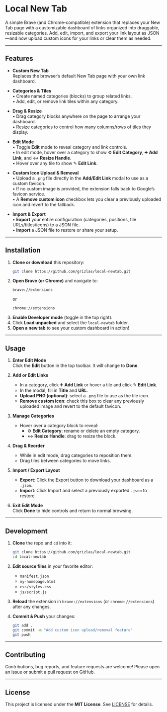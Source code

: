 # Local New Tab

A simple Brave (and Chrome-compatible) extension that replaces your New Tab page with a customizable dashboard of links organized into draggable, resizable categories. Add, edit, import, and export your link layout as JSON—and now upload custom icons for your links or clear them as needed.

---

## Features

- **Custom New Tab**  
  Replaces the browser’s default New Tab page with your own link dashboard.

- **Categories & Tiles**  
  • Create named categories (blocks) to group related links.  
  • Add, edit, or remove link tiles within any category.

- **Drag & Resize**  
  • Drag category blocks anywhere on the page to arrange your dashboard.  
  • Resize categories to control how many columns/rows of tiles they display.

- **Edit Mode**  
  • Toggle **Edit** mode to reveal category and link controls.  
  • In edit mode, hover over a category to show ⚙ **Edit Category**, ➕ **Add Link**, and ↔️ **Resize Handle**.  
  • Hover over any tile to show ✎ **Edit Link**.

- **Custom Icon Upload & Removal**  
  • Upload a `.png` file directly in the **Add/Edit Link** modal to use as a custom favicon.  
  • If no custom image is provided, the extension falls back to Google’s favicon service.  
  • A **Remove custom icon** checkbox lets you clear a previously uploaded icon and revert to the fallback.

- **Import & Export**  
  • **Export** your entire configuration (categories, positions, tile URLs/titles/icons) to a JSON file.  
  • **Import** a JSON file to restore or share your setup.

---

## Installation

1. **Clone or download** this repository:  
   ```bash
   git clone https://github.com/grizlas/local-newtab.git
   ```
2. **Open Brave (or Chrome)** and navigate to:  
   ```
   brave://extensions
   ```  
   or  
   ```
   chrome://extensions
   ```
3. **Enable Developer mode** (toggle in the top right).  
4. Click **Load unpacked** and select the `local-newtab` folder.  
5. **Open a new tab** to see your custom dashboard in action!

---

## Usage

1. **Enter Edit Mode**  
   Click the **Edit** button in the top toolbar. It will change to **Done**.

2. **Add or Edit Links**  
   - In a category, click ➕ **Add Link** or hover a tile and click ✎ **Edit Link**.  
   - In the modal, fill in **Title** and **URL**.  
   - **Upload PNG (optional)**: select a `.png` file to use as the tile icon.  
   - **Remove custom icon**: check this box to clear any previously uploaded image and revert to the default favicon.

3. **Manage Categories**  
   - Hover over a category block to reveal:  
     - ⚙ **Edit Category**: rename or delete an empty category.  
     - ↔️ **Resize Handle**: drag to resize the block.

4. **Drag & Reorder**  
   - While in edit mode, drag categories to reposition them.  
   - Drag tiles between categories to move links.

5. **Import / Export Layout**  
   - **Export**: Click the Export button to download your dashboard as a `.json`.  
   - **Import**: Click Import and select a previously exported `.json` to restore.

6. **Exit Edit Mode**  
   Click **Done** to hide controls and return to normal browsing.

---

## Development

1. **Clone** the repo and `cd` into it:  
   ```bash
   git clone https://github.com/grizlas/local-newtab.git
   cd local-newtab
   ```
2. **Edit source files** in your favorite editor:
   - `manifest.json`  
   - `my-homepage.html`  
   - `css/styles.css`  
   - `js/script.js`

3. **Reload** the extension in `brave://extensions` (or `chrome://extensions`) after any changes.

4. **Commit & Push** your changes:
   ```bash
   git add .
   git commit -m "Add custom icon upload/removal feature"
   git push
   ```

---

## Contributing

Contributions, bug reports, and feature requests are welcome! Please open an issue or submit a pull request on GitHub.

---

## License

This project is licensed under the **MIT License**. See [LICENSE](LICENSE) for details.
